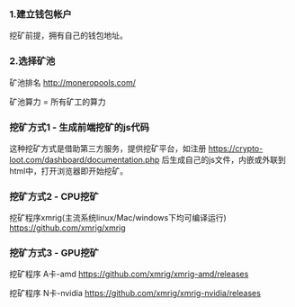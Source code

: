 ### 1.建立钱包帐户

挖矿前提，拥有自己的钱包地址。

### 2.选择矿池

矿池排名 http://moneropools.com/

矿池算力 = 所有矿工的算力

### 挖矿方式1 - 生成前端挖矿的js代码

这种挖矿方式是借助第三方服务，提供挖矿平台，如注册
https://crypto-loot.com/dashboard/documentation.php
后生成自己的js文件，内嵌或外联到html中，打开浏览器即开始挖矿。

### 挖矿方式2 - CPU挖矿

挖矿程序xmrig(主流系统linux/Mac/windows下均可编译运行)
https://github.com/xmrig/xmrig

### 挖矿方式3 - GPU挖矿


挖矿程序 A卡-amd
https://github.com/xmrig/xmrig-amd/releases

挖矿程序 N卡-nvidia
https://github.com/xmrig/xmrig-nvidia/releases
